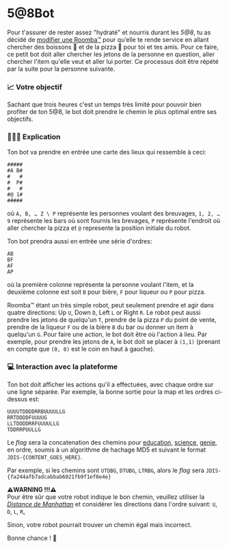 # 5@8Bot

Pour t'assurer de rester assez "hydraté" et nourris durant les *5@8*, tu as décidé de [modifier une Roomba™](https://www.youtube.com/watch?v=Brf02tdtQGo&t=30s) pour qu’elle te rende service en allant chercher des boissons 🍺 et de la pizza 🍕 pour toi et tes amis. Pour ce faire, ce petit bot doit aller chercher les jetons de la personne en question, aller chercher l'item qu'elle veut et aller lui porter. Ce processus doit être répété par la suite pour la personne suivante. 

### 📈 Votre objectif

Sachant que trois heures c'est un temps très limité pour pouvoir bien profiter de ton 5@8, le bot doit prendre le chemin le plus optimal entre ses objectifs.

### 🕵🏼‍♂️ Explication

Ton bot va prendre en entrée une carte des lieux qui ressemble à ceci: 

```
#####
#A B#
#   #
#  P#
#   #
#@ 1#
#####
``` 
où
 `A, B, … Z \ P` représente les personnes voulant des breuvages,
 `1, 2, … 9` représente les bars où sont fournis les brevages,
 `P` représente l'endroit où aller chercher la pizza et
 `@` represente la position initiale du robot.

Ton bot prendra aussi en entrée une série d'ordres:
 ```
 AB
 BF
 AF
 AP
 ```
où la première colonne représente la personne voulant l'item, et la deuxième colonne est soit `B` pour bière, `F` pour liqueur ou `P` pour pizza.

Roomba™ étant un très simple robot, peut seulement prendre et agir dans quatre directions: Up `U`, Down `D`, Left `L` or Right `R`. Le robot peut aussi prendre les jetons de quelqu'un `T`, prendre de la pizza `P` du point de vente, prendre de  la liqueur `F` ou de la bière `B` du bar ou donner un item à quelqu'un `G`. Pour faire une action, le bot doit être où l'action à lieu. Par exemple, pour prendre les jetons de `A`, le bot doit se placer à `(1,1)` (prenant en compte que `(0, 0)` est le coin en haut à gauche).

### 💻 Interaction avec la plateforme

Ton bot doit afficher les actions qu'il a effectuées, avec chaque ordre sur une ligne séparée. Par exemple,  la bonne sortie pour la map et les ordres ci-dessus est:  

```
UUUUTDDDDRRBUUUULLG
RRTDDDDFUUUUG
LLTDDDDRRFUUUULLG
TDDRRPUULLG
```
Le *flag* sera la concatenation des chemins pour [education](https://github.com/jactymilena/CSGames2023SelectionPublic/blob/main/5@8-bot/education.txt), [science](https://github.com/jactymilena/CSGames2023SelectionPublic/blob/main/5@8-bot/sciences.txt), [genie](https://github.com/jactymilena/CSGames2023SelectionPublic/blob/main/5@8-bot/genie.txt), en ordre, soumis à un algorithme de hachage MD5 et suivant le format `JDIS-{CONTENT_GOES_HERE}`.

Par exemple, si les chemins sont `UTDBG`, `DTUBG`, `LTRBG`, alors le *flag* sera `JDIS-{fa244afb7adcabbab6021fb9f1ef8e4e}`

**⚠️WARNING !!!⚠️**  
Pour être sûr que votre robot indique le bon chemin, veuillez utiliser la [*Distance de Manhattan*](https://en.wikipedia.org/wiki/Taxicab_geometry) et considérer les directions dans l'ordre suivant: `U`, `D`, `L`, `R`[.](https://www.youtube.com/watch?v=NKbI6dpY-yo)

Sinon, votre robot pourrait trouver un chemin égal mais incorrect.

Bonne chance ! 💙
